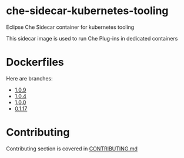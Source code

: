 # che-sidecar-kubernetes-tooling
Eclipse Che Sidecar container for kubernetes tooling

This sidecar image is used to run Che Plug-ins in dedicated containers

# Dockerfiles

Here are branches:
 - [1.0.9](https://github.com/che-dockerfiles/che-sidecar-kubernetes-tooling/tree/1.0.9)
 - [1.0.4](https://github.com/che-dockerfiles/che-sidecar-kubernetes-tooling/tree/1.0.4)
 - [1.0.0](https://github.com/che-dockerfiles/che-sidecar-kubernetes-tooling/tree/1.0.0)
 - [0.1.17](https://github.com/che-dockerfiles/che-sidecar-kubernetes-tooling/tree/0.1.17)

# Contributing

Contributing section is covered in [CONTRIBUTING.md](CONTRIBUTING.md)

